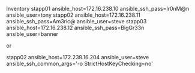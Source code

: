 Inventory
stapp01 ansible_host=172.16.238.10 ansible_ssh_pass=Ir0nM@n ansible_user=tony
stapp02 ansible_host=172.16.238.11 ansible_ssh_pass=Am3ric@ ansible_user=steve
stapp03 ansible_host=172.16.238.12 ansible_ssh_pass=BigGr33n ansible_user=banner


or

stapp02 ansible_host=172.238.16.204 ansible_user=steve ansible_ssh_common_args='-o StrictHostKeyChecking=no'
